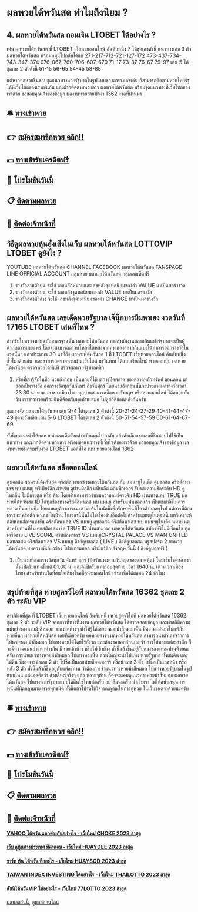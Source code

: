 # ผลหวยไต้หวันสด ทำไมถึงนิยม ?
## 4. ผลหวยไต้หวันสด ถอนเงิน LTOBET ได้อย่างไร ?
เด่น ผลหวยไต้หวันสด ที่ LTOBET เว็บหวยออนไลน์ อันดับหนึ่ง 7 ได้ชุดเลขดังนี้
แนวทางเลข 3 ตัว ผลหวยไต้หวันสด พร้อมหมุนไปกลับได้แก่
271-217-712-721-127-172
473-437-734-743-347-374
076-067-760-706-607-670
71-17
73-37
76-67
79-97
เด่น 5 ได้ชุดเลข 2 ตัวดังนี้
51-15
56-65
54-45
58-85

แต่หากคอหวยชื่นชอบชุดแนวทางหวยรัฐบาลในรูปแบบของตารางเลขเด่น ก็สามารถติดตามหวยไทยรัฐได้ที่เว็บไซต์ของเราเช่นกัน และฝากติดตามหวยลาว ผลหวยไต้หวันสด พร้อมชุดแนวทางที่เว็บไซต์ของเราด้วย
ขอขอบคุณเจ้าของข้อมูล
ผลงานหวยสายฟ้าผ่า 1362 งวดที่ผ่านมา

## 🛎 [ทางเข้าหวย](https://bit.ly/3BG5bNw)
## 👉 [สมัครสมาชิกหวย คลิก!!](https://bit.ly/3BG5bNw)
## 💵 [ทางเข้ารับเครดิตฟรี](https://bit.ly/3C3mvgS)
## 👑 [โปรโมชั่นวันนี้](https://bit.ly/3C3mvgS)
## 📋 [ติดตามผลหวย](https://bit.ly/3C3mvgS)
## 📱 [ติดต่อเจ้าหน้าที่](https://bit.ly/3C3mvgS)

## วิธีดูผลหวยหุ้นฮั่งเส็งในเว็บ ผลหวยไต้หวันสด LOTTOVIP LTOBET ดูยังไง ?
YOUTUBE ผลหวยไต้หวันสด CHANNEL
FACEBOOK ผลหวยไต้หวันสด FANSPAGE
LINE OFFICIAL ACCOUNT
กลุ่มหวย ผลหวยไต้หวันสด กลุ่มเลขเด็ดฟรี
1. รางวัลสามตัวบน จะใช้ เลขหลักหน่วยเเละเลขหลังจุดทศนิยมของค่า VALUE มาเป็นผลรางวัล
2. รางวัลสองตัวบน จะใช้ เลขหลังจุดทศนิยมของค่า VALUE มาเป็นผลรางวัล
3. รางวัลสองตัวล่าง จะใช้ เลขหลังจุดทศนิยมของค่า CHANGE มาเป็นผลรางวัล

## ผลหวยไต้หวันสด เลขเด็ดหวยรัฐบาล เจ๊นุ๊กบารมีมหาเฮง งวดวันที่ 17165 LTOBET เล่นที่ไหน ?
สำหรับใบตรวจหวยฉบับมาตรฐานนั้น ผลหวยไต้หวันสด ทางสำนักงานสลากกินแบ่งรัฐบาลจะเป็นผู้ดำเนินการเผยแพร่ โดยจะสามารถดาวน์โหลดได้หลังจากทางกองสลากกินแบ่งได้ทำการออกรางวัลในงวดนั้นๆ แล้วประมาณ 30 นาทีถึง ผลหวยไต้หวันสด 1 ที่ LTOBET เว็บหวยออนไลน์ อันดับหนึ่ง ชั่วโมงด้วยกัน  และสามารถตรวจหวยผ่านเว็บไซต์ มาวินเบท ได้แบบเรียลไทม์ หวยออกปุ๊บ ผลหวยไต้หวันสด ตรวจหวยได้ทันที ตรวจผลหวยรัฐบาลคลิก
1. หรือที่เรารู้จักในชื่อ หวยอังกฤษ เป็นหวยที่ใช้ผลการปิดตลาด ของตลาดหลักทรัพย์ ลอนดอน มาออกเป็นรางวัล ออกรางวัลทุกวันจันทร์ ถึงวันศุกร์ โดยหวยอังกฤษนั้นจะประกาศผลรางวัลเวลา 23.30 น. ตามเวลาของเมืองไทย ทุกท่านสามารถซื้อหวยอังกฤษ หรือหวยออนไลน์ ได้ตลอดทั้งวัน เราชาวหวยพร้อมยินดีต้อนรับทุกท่านเสมอ ไปดูสถิติย้อนหลังกันครับ

ชุดแรงจัด ผลหวยไต้หวันสด เด่น 2-4 ได้ชุดเลข 2 ตัวดังนี้
20-21-24-27-29
40-41-44-47-49
ชุดระวังพลิก เด่น 5-6 LTOBET ได้ชุดเลข 2 ตัวดังนี้
50-51-54-57-59
60-61-64-67-69

ทั้งนี้ขอแนะนำให้คอหวยนำเลขเด็ดดังกล่าวจับหมุนไป-กลับ แล้วคัดเลือกชุดเลขที่ชื่นชอบไปใช้เป็นแนวทาง และฝากติดตามหวยลาว พร้อมชุดแนวทางที่เว็บไซต์ของเราด้วย
ขอขอบคุณเจ้าของข้อมูล
ผลงานหวยมังกรเมรัยงวด LTOBET แอลทีโอ เบท หวยออนไลน์ 1362

## ผลหวยไต้หวันสด สล็อตออนไลน์
ดูบอลสด ผลหวยไต้หวันสด คริสตัล พาเลซ ผลหวยไต้หวันสด กับ แมนฯยูไนเต็ด
ดูบอลสด คริสตัลพาเลซ พบ แมนยู พรีเมียร์ลีก สำหรับ ดูผ่านมือถือ แท็บเล็ต คอมพิวเตอร์ รับรองความชัดระดับ HD ดูไหลลื่น ไม่มีกระตุก หรือ ค้าง โดยท่านสามารถรับชมความคมชัดระดับ HD ผ่านทางแอป TRUE ผลหวยไต้หวันสด ID ได้ทุกช่องทางคริสตัลพาเลซ พบ แมนยู สำหรับแฟนบอลแล้ว เป็นแมตช์ที่ไม่ควรพลาดเป็นอย่างยิ่ง โดยแมนยูต้องการชนะสามแต้มในนัดนี้เพื่อรักษาพื้นที่โควต้าบอลยุโรป แต่การที่ต้องเอาชนะ คริสตัล พาเลซ ในบ้าน ในเวลานี้นั้นไม่ใช่เรื่องง่ายอีกต่อไปสำหรับแมนยูในตอนนี้
บทวิเคราะห์ก่อนเกมส์การแข่งขัน คริสตัลพาเลซ VS แมนยู
ดูบอลสด คริสตัลพาเลซ พบ แมนฯยูไนเต็ด
หมายเหตุ สำหรับท่านที่ไม่เคยสมัครสมาชิค TRUE ID ท่านสามารถ ผลหวยไต้หวันสด สมัครฟรีไม่มีเงื่อนไข ทุกเครือข่าย
LIVE SCORE คริสตัลพาเลซ VS แมนยูCRYSTAL PALACE VS MAN UNITED
ผลบอลสด คริสตัลพาเลซ VS แมนยู
ลิงค์ดูบอลสด ( LIVE )
 ลิงค์ดูบอลสด 
 ทรูสปอร์ต 2 ผลหวยไต้หวันสด 
บทความที่เกี่ยวข้อง
โปรแกรมบอล พรีเมียร์ลีก อังกฤษ วันนี้ ( ลิงค์ดูบอลฟรี )
1. เป็นหวยที่ออกรางวัลทุกวัน จันทร์ ศุกร์ (ปิดรับแทงตามวันหยุดของตลาดหุ้น) โดยเว็บไซต์ของเรานั้นเปิดรับแทงตั้งแต่ 01.00 น. และจะปิดรับแทงรอบสุดท้าย เวลา 1640 น. (ตามเวลาเมืองไทย) สำหรับท่านใดที่สนใจเสี่ยงโชคซื้อหวยออนไลน์ เข้ามาซื้อได้ตลอด 24 ชั่วโมง

## สรุปท้ายที่สุด หวยสูตรวีไอพี ผลหวยไต้หวันสด 16362 ชุดเลข 2 ตัว ระดับ VIP
สรุปท้ายที่สุด ที่ LTOBET เว็บหวยออนไลน์ อันดับหนึ่ง หวยสูตรวีไอพี ผลหวยไต้หวันสด 16362 ชุดเลข 2 ตัว ระดับ VIP จากการที่ทางทีมงาน ผลหวยไต้หวันสด ได้ตรวจสอบข้อมูล และทำสถิติความแม่นยำของหวยม้าสีหมอก จากงวดต่างๆ ทำให้รู้ได้เลยว่าหวยม้าสีหมอกนั้น มีความแม่นยำไม่แพ้กับหวยอื่นๆ ผลหวยไต้หวันสด เลยทีเดียวครับ คอหวยต่างๆ ผลหวยไต้หวันสด สามารถนำตัวเลขจากการใบ้หวยของ ม้าสีหมอก ไปแทงหวยได้โดยไร้กังวล และต้องขอบอกก่อนเลยว่า การใบ้หวยแต่ละสำนัก ก็จะมีความแม่นยำแตกต่างกัน มีหวยเข้าบ้าง หรือไม่เข้าบ้าง ทั้งนี้แล้วขึ้นอยู่กับดวงของแต่ละท่านด้วยนะครับ
การนำแนวทางหวยม้าสีหมอก ไปแทงหวยนั้น ส่วนใหญ่จะนำไปแทง หวยรัฐบาล ทั้งบนดิน และใต้ดิน ซึ่งอาจจะนำเลข 2 ตัว ไปซื้อเป็นเลขท้ายล็อตเตอร์รี่ หรือนำเลข 3 ตัว ไปซื้อเป็นเลขหน้า หรือ หลัง 3 ตัว ทั้งนี้แล้วก็ขึ้นอยู่กับแต่ละท่าน ว่าต้องการจำแนวทางหวยม้าสีหมอก ไปแทงหวยรัฐบาลในรูปแบบไหน แต่แอดคิดว่า ส่วนใหญ่จริงๆ แล้ว หลายๆท่าน ก็คงจะแอบดูแนวทางหวยม้าสีหมอก ผลหวยไต้หวันสด ไปแทงหวยรัฐบาลแบบใต้ดินใช่ไหมล่ะครับ อย่าลืมนะครับ ว่าเว็บเรา ไม่ได้สนับสนุนการพนันที่ผิดกฎหมาย หวยทุกชนิด ทั้งนี้แล้วโปรดใช้วิจารณญาณในการดูหวย ในเว็บของเราด้วยนะครับ

## 🛎 [ทางเข้าหวย](https://bit.ly/3BG5bNw)
## 👉 [สมัครสมาชิกหวย คลิก!!](https://bit.ly/3BG5bNw)
## 💵 [ทางเข้ารับเครดิตฟรี](https://bit.ly/3C3mvgS)
## 👑 [โปรโมชั่นวันนี้](https://bit.ly/3C3mvgS)
## 📋 [ติดตามผลหวย](https://bit.ly/3C3mvgS)
## 📱 [ติดต่อเจ้าหน้าที่](https://bit.ly/3C3mvgS)

#### [YAHOO ไต้หวัน แตกต่างกันอย่างไร - เว็บใหม่ CHOKE 2023 ล่าสุด](https://atom.io/themes/yahoo%20ไต้หวัน%20แตกต่างกันอย่างไร%20-%20เว็บใหม่%20choke%202023%20ล่าสุด)
#### [เว็บ ดูหุ้นต่างประเทศ มีคำตอบ - เว็บใหม่ HUAYDEE 2023 ล่าสุด](https://atom.io/themes/เว็บ%20ดูหุ้นต่างประเทศ%20มีคำตอบ%20-%20เว็บใหม่%20huaydee%202023%20ล่าสุด)
#### [ชาร์ท หุ้น ไต้หวัน คืออะไร - เว็บใหม่ HUAYSOD 2023 ล่าสุด](https://atom.io/themes/ชาร์ท%20หุ้น%20ไต้หวัน%20คืออะไร%20-%20เว็บใหม่%20huaysod%202023%20ล่าสุด)
#### [TAIWAN INDEX INVESTING ได้อย่างไร - เว็บใหม่ THAILOTTO 2023 ล่าสุด](https://atom.io/themes/taiwan%20index%20investing%20ได้อย่างไร%20-%20เว็บใหม่%20thailotto%202023%20ล่าสุด)
#### [ดัชนีไต้หวันVIP ได้อย่างไร - เว็บใหม่ 77LOTTO 2023 ล่าสุด](https://atom.io/themes/ดัชนีไต้หวันvip%20ได้อย่างไร%20-%20เว็บใหม่%2077lotto%202023%20ล่าสุด)

[ผลบอลวันนี้](https://siamsport.tv "ผลบอลวันนี้"), [ดูบอลออนไลน์](https://siamsport.tv/ดูบอลสด "ดูบอลออนไลน์")